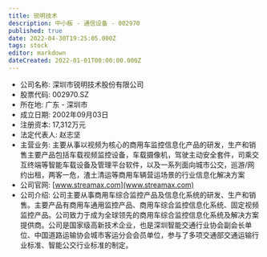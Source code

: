 ```yaml
---
title: 锐明技术
description: 中小板 - 通信设备 - 002970
published: true
date: 2022-04-30T19:25:05.000Z
tags: stock
editor: markdown
dateCreated: 2022-01-01T00:00:00.000Z
---
```


- 公司名称: 深圳市锐明技术股份有限公司
- 股票代码: 002970.SZ
- 所在地: 广东 - 深圳市
- 成立日期: 2002年09月03日
- 注册资本: 17,312万元
- 法定代表人: 赵志坚
- 主营业务: 主要从事以视频为核心的商用车监控信息化产品的研发，生产和销售主要产品包括车载视频监控设备，车载摄像机，驾驶主动安全套件，司乘交互终端等智能车载设备及管理平台软件，以及一系列面向城市公交，巡游/网约出租，两客一危，渣土清运等商用车辆营运场景的行业信息化解决方案
- 公司官网: [www.streamax.com](www.streamax.com)
- 公司介绍: 公司主要从事商用车综合监控产品及信息化系统的研发、生产和销售。主要产品有商用车通用监控产品、商用车综合监控信息化系统、固定视频监控产品。公司致力于成为全球领先的商用车综合监控信息化系统及解决方案提供商。公司是国家级高新技术企业，也是深圳智能交通行业协会副会长单位、中国道路运输协会城市客运分会会员单位，参与了多项交通部交通运输行业标准、智能公交行业标准的制定。


